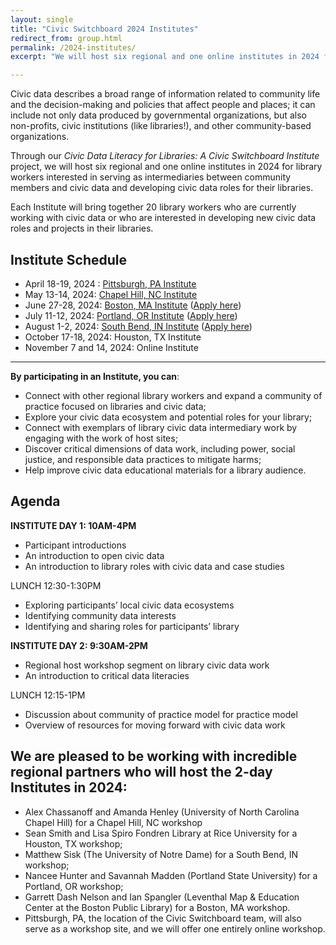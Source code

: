 ```yaml
---
layout: single
title: "Civic Switchboard 2024 Institutes"
redirect_from: group.html
permalink: /2024-institutes/
excerpt: "We will host six regional and one online institutes in 2024 for library workers interested in serving as intermediaries between community members and civic data and developing civic data roles for their libraries."

---
```

Civic data describes a broad range of information related to community life and the decision-making and policies that affect people and places; it can include not only data produced by governmental organizations, but also non-profits, civic institutions (like libraries!), and other community-based organizations.

Through our _Civic Data Literacy for Libraries: A Civic Switchboard Institute_ project, we will host 
six regional and one online institutes in 2024 for library workers interested in serving as intermediaries 
between community members and civic data and developing civic data roles for their libraries.

Each Institute will bring together 20 library workers who are currently working with civic data or who are interested in developing new civic data roles and projects in their libraries. 

## Institute Schedule

* April 18-19, 2024 : [Pittsburgh, PA Institute](pittsburgh)
* May 13-14, 2024: [Chapel Hill, NC Institute](https://civic-switchboard.github.io/2024-institutes/chapelhill) 
* June 27-28, 2024: [Boston, MA Institute](https://civic-switchboard.github.io/2024-institutes/boston) ([Apply here](https://docs.google.com/forms/d/e/1FAIpQLSct35PAV6t2-0FHdGWXNMTJY9BpU4D0dmjJFFvMrFPJcqwmWg/viewform))
* July 11-12, 2024: [Portland, OR Institute](https://civic-switchboard.github.io/2024-institutes/portland) ([Apply here](https://docs.google.com/forms/d/e/1FAIpQLSeS726UjV2zE9b1yVrs_JrIuCGCsVF0ywqkdWI7eRTwYH1_fg/viewform))
* August 1-2, 2024: [South Bend, IN Institute](https://civic-switchboard.github.io/2024-institutes/south-bend) ([Apply here]( https://docs.google.com/forms/d/e/1FAIpQLSdeqMuws_TrcgT2xSKGp2Ep3lg5-mHymiRbT2CLAQEM12ISkg/viewform?usp=sf_link))
* October 17-18, 2024: Houston, TX Institute
* November 7 and 14, 2024: Online Institute

---

**By participating in an Institute, you can**:

* Connect with other regional library workers and expand a community of practice focused on libraries and civic data;
* Explore your civic data ecosystem and potential roles for your library;
* Connect with exemplars of library civic data intermediary work by engaging with the work of host sites;
* Discover critical dimensions of data work, including power, social justice, and responsible data practices to mitigate harms;
* Help improve civic data educational materials for a library audience.  
  
## Agenda 
**INSTITUTE DAY 1: 10AM-4PM**

* Participant introductions 
* An introduction to open civic data 
* An introduction to library roles with civic data and case studies
  
LUNCH 12:30-1:30PM

* Exploring participants’ local civic data ecosystems
* Identifying community data interests
* Identifying and sharing roles for participants’ library 

**INSTITUTE DAY 2: 9:30AM-2PM** 

* Regional host workshop segment on library civic data work
* An introduction to critical data literacies
  
LUNCH 12:15-1PM

* Discussion about community of practice model for practice model 
* Overview of resources for moving forward with civic data work

## We are pleased to be working with incredible regional partners who will host the 2-day Institutes in 2024:

* Alex Chassanoff and Amanda Henley (University of North Carolina Chapel Hill) for a Chapel Hill, NC workshop
* Sean Smith and Lisa Spiro Fondren Library at Rice University for a Houston, TX workshop;
* Matthew Sisk (The University of Notre Dame) for a South Bend, IN workshop;
* Nancee Hunter and Savannah Madden (Portland State University) for a Portland, OR workshop;
* Garrett Dash Nelson and Ian Spangler (Leventhal Map & Education Center at the Boston Public Library) for a Boston, MA workshop.
* Pittsburgh, PA, the location of the Civic Switchboard team, will also serve as a workshop site, and we will offer one entirely online workshop.
